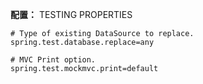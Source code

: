 **配置：** TESTING PROPERTIES
```properties
# Type of existing DataSource to replace.
spring.test.database.replace=any 

# MVC Print option.
spring.test.mockmvc.print=default 
```